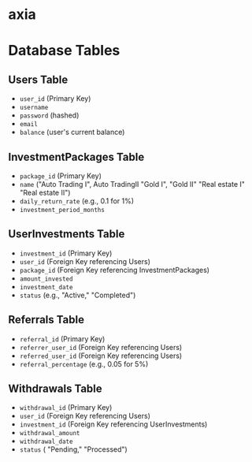# axia

# Database Tables

## Users Table

- `user_id` (Primary Key)
- `username`
- `password` (hashed)
- `email`
- `balance` (user's current balance)

## InvestmentPackages Table

- `package_id` (Primary Key)
- `name` ("Auto Trading I", Auto TradingII "Gold I", "Gold II" "Real estate I" "Real estate II")
- `daily_return_rate` (e.g., 0.1 for 1%)
- `investment_period_months`

## UserInvestments Table

- `investment_id` (Primary Key)
- `user_id` (Foreign Key referencing Users)
- `package_id` (Foreign Key referencing InvestmentPackages)
- `amount_invested`
- `investment_date`
- `status` (e.g., "Active," "Completed")

## Referrals Table

- `referral_id` (Primary Key)
- `referrer_user_id` (Foreign Key referencing Users)
- `referred_user_id` (Foreign Key referencing Users)
- `referral_percentage` (e.g., 0.05 for 5%)

## Withdrawals Table

- `withdrawal_id` (Primary Key)
- `user_id` (Foreign Key referencing Users)
- `investment_id` (Foreign Key referencing UserInvestments)
- `withdrawal_amount`
- `withdrawal_date`
- `status` ( "Pending," "Processed")

